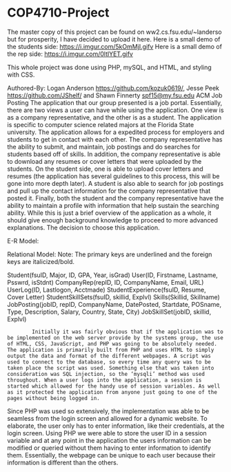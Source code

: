 # COP4710-Project
The master copy of this project can be found on ww2.cs.fsu.edu/~landerso but for prosperity, I have decided to upload it here.
Here is a small demo of the students side:
https://i.imgur.com/5kOmMjI.gifv
Here is a small demo of the rep side:
https://i.imgur.com/0ltlYET.gifv

This whole project was done using PHP, mySQL, and HTML, and styling with CSS.

Authored-By: Logan Anderson https://github.com/kozuk0619/, Jesse Peek https://github.com/JShelf/ and Shawn Finnerty <spf15@my.fsu.edu>
ACM Job Posting
The application that our group presented is a job portal. Essentially, there are two views a user can have while using the application. One view is as a company representative, and the other is as a student. The application is specific to computer science related majors at the Florida State university. The application allows for a expedited process for employers and students to get in contact with each other. The company representative has the ability to submit, and maintain, job postings and do searches for students based off of skills. In addition, the company representative is able to download any resumes or cover letters that were uploaded by the students. On the student side, one is able to upload cover letters and resumes (the application has several guidelines to this process, this will be gone into more depth later). A student is also able to search for job postings and pull up the contact information for the company representative that posted it. Finally, both the student and the company representative have the ability to maintain a profile with information that help sustain the searching ability. While this is just a brief overview of the application as a whole, it should give enough background knowledge to proceed to more advanced explanations.
The decision to choose this application.

E-R Model:

Relational Model:
Note: The primary keys are underlined and the foreign keys are italicized/bold.
 
Student(fsuID, Major, ID, GPA, Year, isGrad)
User(ID, Firstname, Lastname, Psswrd, isStdnt)
CompanyRep(repID, ID, CompanyName, Email, URL)
UserLog(ID, Lastlogon, Acctmade)
StudentExperience(fsuID, Resume, Cover Letter)
StudentSkillSets(fsuID, skillid, Explvl)
Skills(Skillid, Skillname)
JobPosting(jobID, repID, CompanyName, DatePosted, Startdate, POSname,
Type, Description, Salary, Country, State, City)
JobSkillSet(jobID, skillid, Explvl)
 
 

        	Initially it was fairly obvious that if the application was to be implemented on the web server provide by the systems group, the use of HTML, CSS, JavaScript, and PHP was going to be absolutely needed. The application is primarily built from PHP and uses HTML to simply output the data and format of the different webpages. A script was used to connect to the database, so every time any query was to be taken place the script was used. Something else that was taken into consideration was SQL injection, so the ‘mysqli’ method was used throughout. When a user logs into the application, a session is started which allowed for the handy use of session variables. As well as it protected the application from anyone just going to one of the pages without being logged in.
Since PHP was used so extensively, the implementation was able to be seamless from the login screen and allowed for a dynamic website. To elaborate, the user only has to enter information, like their credentials, at the login screen. Using PHP we were able to store the user ID in a session variable and at any point in the application the users information can be modified or queried without them having to enter information to identify them. Essentially, the webpage can be unique to each user because their information is different than the others.

